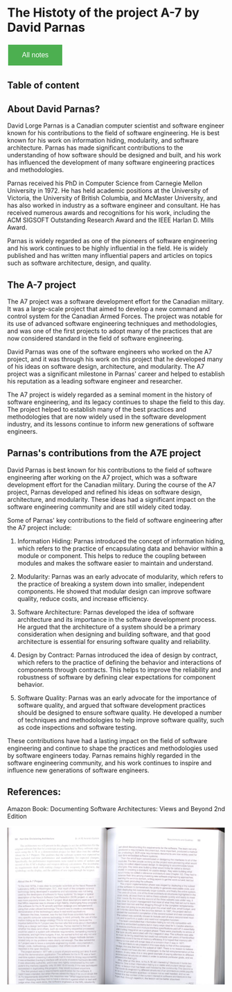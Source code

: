 # The Histoty of the project A-7 by David Parnas

<style>
  .back-button {
    background-color: #4CAF50; /* Green */
    border: none;
    color: white;
    padding: 15px 32px;
    text-align: center;
    text-decoration: none;
    display: inline-block;
    font-size: 16px;
    margin: 4px 2px;
    cursor: pointer;
  }
</style>

<button class="back-button" onclick="window.location.href='https://matiaspakua.github.io/tech.notes.io'">All notes</button>

## Table of content 



## About David Parnas?

David Lorge Parnas is a Canadian computer scientist and software engineer known for his contributions to the field of software engineering. He is best known for his work on information hiding, modularity, and software architecture. Parnas has made significant contributions to the understanding of how software should be designed and built, and his work has influenced the development of many software engineering practices and methodologies.

Parnas received his PhD in Computer Science from Carnegie Mellon University in 1972. He has held academic positions at the University of Victoria, the University of British Columbia, and McMaster University, and has also worked in industry as a software engineer and consultant. He has received numerous awards and recognitions for his work, including the ACM SIGSOFT Outstanding Research Award and the IEEE Harlan D. Mills Award.

Parnas is widely regarded as one of the pioneers of software engineering and his work continues to be highly influential in the field. He is widely published and has written many influential papers and articles on topics such as software architecture, design, and quality.

## The A-7 project

The A7 project was a software development effort for the Canadian military. It was a large-scale project that aimed to develop a new command and control system for the Canadian Armed Forces. The project was notable for its use of advanced software engineering techniques and methodologies, and was one of the first projects to adopt many of the practices that are now considered standard in the field of software engineering.

David Parnas was one of the software engineers who worked on the A7 project, and it was through his work on this project that he developed many of his ideas on software design, architecture, and modularity. The A7 project was a significant milestone in Parnas' career and helped to establish his reputation as a leading software engineer and researcher.

The A7 project is widely regarded as a seminal moment in the history of software engineering, and its legacy continues to shape the field to this day. The project helped to establish many of the best practices and methodologies that are now widely used in the software development industry, and its lessons continue to inform new generations of software engineers.

##  Parnas's contributions from the A7E project

David Parnas is best known for his contributions to the field of software engineering after working on the A7 project, which was a software development effort for the Canadian military. During the course of the A7 project, Parnas developed and refined his ideas on software design, architecture, and modularity. These ideas had a significant impact on the software engineering community and are still widely cited today.

Some of Parnas' key contributions to the field of software engineering after the A7 project include:

1. Information Hiding: Parnas introduced the concept of information hiding, which refers to the practice of encapsulating data and behavior within a module or component. This helps to reduce the coupling between modules and makes the software easier to maintain and understand.

2. Modularity: Parnas was an early advocate of modularity, which refers to the practice of breaking a system down into smaller, independent components. He showed that modular design can improve software quality, reduce costs, and increase efficiency.

3. Software Architecture: Parnas developed the idea of software architecture and its importance in the software development process. He argued that the architecture of a system should be a primary consideration when designing and building software, and that good architecture is essential for ensuring software quality and reliability.

4. Design by Contract: Parnas introduced the idea of design by contract, which refers to the practice of defining the behavior and interactions of components through contracts. This helps to improve the reliability and robustness of software by defining clear expectations for component behavior.

5. Software Quality: Parnas was an early advocate for the importance of software quality, and argued that software development practices should be designed to ensure software quality. He developed a number of techniques and methodologies to help improve software quality, such as code inspections and software testing.

These contributions have had a lasting impact on the field of software engineering and continue to shape the practices and methodologies used by software engineers today. Parnas remains highly regarded in the software engineering community, and his work continues to inspire and influence new generations of software engineers.

## References:

Amazon Book: Documenting Software Architectures: Views and Beyond 2nd Edition

![A7E project](../images/history_of_a7e_project_by_Paul_Clements.jpeg)